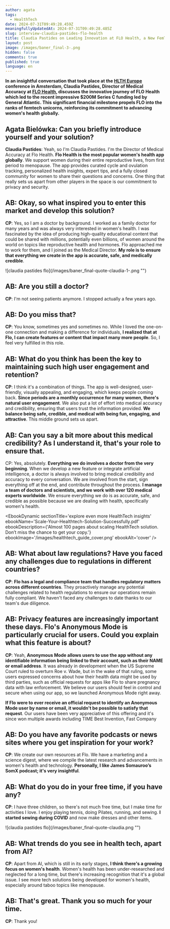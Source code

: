 ```yaml
---
author: agata
tags:
  - HealthTech
date: 2024-07-31T09:49:28.459Z
meaningfullyUpdatedAt: 2024-07-31T09:49:28.485Z
slug: interview-claudia-pastides-flo-health
title: Claudia Pastides on Leading Innovation at FLO Health, a New FemTech Unicorn
layout: post
image: /images/baner_final-3-.png
hidden: false
comments: true
published: true
language: en
---
```

**In an insightful conversation that took place at the [HLTH Europe](https://europe.hlth.com/) conference in Amsterdam, Claudia Pastides, Director of Medical Accuracy at [FLO Health](https://flo.health/), discusses the innovative journey of FLO Health which led to the recent impressive $200M Series C funding led by General Atlantic. This significant financial milestone propels FLO into the ranks of femtech unicorns, reinforcing its commitment to advancing women's health globally.**

## Agata Bielówka: Can you briefly introduce yourself and your solution?

**Claudia Pastides**: Yeah, so I'm Claudia Pastides. I'm the Director of Medical Accuracy at Flo Health. **Flo Health is the most popular women's health app globally**. We support women during their entire reproductive lives, from first period to menopause. The app provides curated cycle and ovulation tracking, personalized health insights, expert tips, and a fully closed community for women to share their questions and concerns. One thing that really sets us apart from other players in the space is our commitment to privacy and security.

## AB: Okay, so what inspired you to enter this market and develop this solution?

**CP**: Yes, so I am a doctor by background. I worked as a family doctor for many years and was always very interested in women's health. I was fascinated by the idea of producing high-quality educational content that could be shared with millions, potentially even billions, of women around the world on topics like reproductive health and hormones. Flo approached me to work for them, and I joined as the Medical Director. **My role is to ensure that everything we create in the app is accurate, safe, and medically credible**.

<div className="image">![claudia pastides flo](/images/baner_final-quote-claudia-1-.png "")</div>

## AB: Are you still a doctor?

**CP**: I'm not seeing patients anymore. I stopped actually a few years ago.

## AB: Do you miss that?

**CP**: You know, sometimes yes and sometimes no. While I loved the one-on-one connection and making a difference for individuals, **I realized that at Flo, I can create features or content that impact many more people**. So, I feel very fulfilled in this role.

## AB: What do you think has been the key to maintaining such high user engagement and retention?

**CP**: I think it's a combination of things. The app is well-designed, user-friendly, visually appealing, and engaging, which keeps people coming back. **Since periods are a monthly occurrence for many women, there's natural user engagement**. We also put a lot of effort into medical accuracy and credibility, ensuring that users trust the information provided. **We balance being safe, credible, and medical with being fun, engaging, and attractive**. This middle ground sets us apart.

## AB: Can you say a bit more about this medical credibility? As I understand it, that's your role to ensure that.

CP: Yes, absolutely. **Everything we do involves a doctor from the very beginning**. When we develop a new feature or integrate artificial intelligence, a doctor is always involved to bring medical credibility and accuracy to every conversation. We are involved from the start, sign everything off at the end, and contribute throughout the process. **I manage a team of doctors and scientists, and we work with over 120 medical experts worldwide**. We ensure everything we do is as accurate, safe, and credible as possible because we are dealing with health, specifically women's health.

<EbookDynamic sectionTitle='explore even more HealthTech insights' ebookName='Scale-Your-Healthtech-Solution-Successfully.pdf' ebookDescription={'Almost 100 pages about scaling HealthTech solution. Don’t miss the chance to get your copy.'} ebookImage='/images/healthtech_guide_cover.png' ebookAlt='cover' />

## AB: What about law regulations? Have you faced any challenges due to regulations in different countries?

**CP**: **Flo has a legal and compliance team that handles regulatory matters across different countries**. They proactively manage any potential challenges related to health regulations to ensure our operations remain fully compliant. We haven't faced any challenges to date thanks to our team's due diligence.

## AB: Privacy features are increasingly important these days. Flo's Anonymous Mode is particularly crucial for users. Could you explain what this feature is about?

**CP**: Yeah, **Anonymous Mode allows users to use the app without any identifiable information being linked to their account, such as their NAME or email address**. It was already in development when the US Supreme Court ruled to overturn Roe v. Wade, but in the wake of that ruling, some users expressed concerns about how their health data might be used by third parties, such as official requests for apps like Flo to share pregnancy data with law enforcement. We believe our users should feel in control and secure when using our app, so we launched Anonymous Mode right away.

**If Flo were to ever receive an official request to identify an Anonymous Mode user by name or email, it wouldn't be possible to satisfy that request**. Our users have been very appreciative of this offering and it's since won multiple awards including TIME Best Invention, Fast Company

## AB: Do you have any favorite podcasts or news sites where you get inspiration for your work?

**CP**: We create our own resources at Flo. We have a marketing and a science digest, where we compile the latest research and advancements in women's health and technology. **Personally, I like James Somauroo’s SomX podcast; it's very insightful**.

## AB: What do you do in your free time, if you have any?

**CP**: I have three children, so there's not much free time, but I make time for activities I love. I enjoy playing tennis, doing Pilates, running, and sewing. **I started sewing during COVID** and now make dresses and other items.

<div className="image">![claudia pastides flo](/images/baner_final-quote-claudia.png "")</div>

## AB: What trends do you see in health tech, apart from AI?

**CP**: Apart from AI, which is still in its early stages, **I think there's a growing focus on women's health**. Women's health has been under-researched and neglected for a long time, but there's increasing recognition that it's a global issue. I see more tech solutions being developed for women's health, especially around taboo topics like menopause.

## AB: That's great. Thank you so much for your time.

**CP**: Thank you!